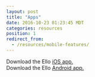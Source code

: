 ```yaml
---
layout: post
title: "Apps"
date: 2016-10-23 01:23:45 MDT
categories: resources
position: 1
redirect_from:
  - /resources/mobile-features/
---
```


Download the Ello [iOS app.](https://itunes.apple.com/app/apple-store/id953614327?mt=8)    
Download the Ello [Android app.](https://play.google.com/store/apps/details?id=co.ello.ElloApp)
